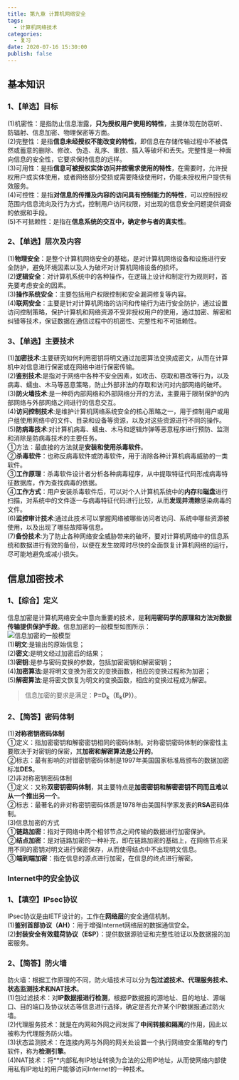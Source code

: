 ```yaml
---
title: 第九章 计算机网络安全
tags:
  - 计算机网络技术
categories:
  - 复习
date: 2020-07-16 15:30:00
publish: false
---
```

## 基本知识
### 1、【单选】目标
(1)机密性：是指防止信息泄露，**只为授权用户使用的特性**，主要体现在防窃听、防辐射、信息加密、物理保密等方面。  
(2)完整性：是指**信息未经授权不能改变的特性**，即信息在存储传输过程中不被偶然或蓄意的删除、修改、伪造、乱序、重放、插入等破坏和丢失。完整性是一种面向信息的安全性，它要求保持信息的远样。  
(3)可用性：是指**信息可被授权实体访问并按需求使用的特性**，在需要时，允许授权用户或实体使用，或者网络部分受损或需要降级使用时，仍能未授权用户提供有效服务。  
(4)可控性：是指**对信息的传播及内容的访问具有控制能力的特性**，可以控制授权范围内信息流向及行为方式，控制用户访问权限，对出现的信息安全问题提供调查的依据和手段。  
(5)不可抵赖性：是指在**信息系统的交互中，确定参与者的真实性**。
### 2、【单选】层次及内容
(1)**物理安全**：是整个计算机网络安全的基础，是对计算机网络设备和设施进行安全防护，避免环境因素以及人为破坏对计算机网络设备的损坏。  
(2)**逻辑安全**：对计算机系统中的各种操作，在逻辑上设计和制定行为规则时，首先要考虑安全的因素。  
(3)**操作系统安全**：主要包括用户权限控制和安全漏洞修复等内容。  
(4)**联网安全**：主要是针对计算机网络的访问和传输行为进行安全防护，通过设置访问控制策略，保护计算机和网络资源不受非授权用户的使用，通过加密、解密和纠错等技术，保证数据在通信过程中的机密性、完整性和不可抵赖性。
### 3、【单选】主要技术
(1)**加密技术**:主要研究如何利用密钥将明文通过加密算法变换成密文，从而在计算机中对信息进行保密或在网络中进行保密传输。  
(2)**鉴别技术**:是指对于网络中各种不安全因素，如攻击、窃取和篡改等行为，以及病毒、蠕虫、木马等恶意策略，防止外部非法的存取和访问对内部网络的破坏。  
(3)**防火墙技术**:是一种将内部网络和外部网络分开的方法，主要用于限制保护的内部网络与外部网络之间进行的信息交互。  
(4)**访问控制技术**:是维护计算机网络系统安全的核心策略之一，用于控制用户或用户组使用网络中的文件、目录和设备等资源，以及对这些资源进行不同的操作。  
(5)**防病毒技术**:对计算机病毒、蠕虫、木马和逻辑炸弹等恶意程序进行预防、监测和消除是防病毒技术的主要任务。  
①方法：最直接的方法就是**安装和使用杀毒软件**。  
②**杀毒软件**：也称反病毒软件或防毒软件，用于消除各种计算机病毒威胁的一类软件。  
③**工作原理**：杀毒软件设计者分析各种病毒程序，从中提取特征代码形成病毒特征数据库，作为查找病毒的依据。  
④**工作方式**：用户安装杀毒软件后，可以对个人计算机系统中的**内存**和**磁盘**进行扫描，对系统中的文件逐一与病毒特征代码进行比较，从而**发现并清除**感染病毒的文件。  
(6)**监控审计技术**:通过此技术可以掌握网络被哪些访问者访问、系统中哪些资源被使用，以及出现了哪些故障等信息。  
(7)**备份技术**:为了防止各种网络安全威胁带来的破坏，要对计算机网络中的信息系统和数据进行有效的备份，以便在发生故障时尽快的全面恢复计算机网络的运行，尽可能地避免或减小损失。
## 信息加密技术
### 1、【综合】定义
信息加密是计算机网络安全中意向重要的技术，是**利用密码学的原理和方法对数据传输提供保护手段**。信息加密的一般模型如图所示：  
![信息加密的一般模型](/images/信息加密的一般模型.png)  
(1)**明文**:是输出的原始信息；  
(2)**密文**:是明文经过加密后的结果；  
(3)**密钥**:是参与密码变换的参数，包括加密密钥和解密密钥；  
(4)**加密算法**:是将明文变换为密文的变换函数，相应的变换过程称为加密；  
(5)**解密算法**:是将密文恢复为明文的变换函数，相应的变换过程成为解密。  
>信息加密的要求是满足：**P=D<sub>k</sub>（E<sub>k</sub>(P)）**。
### 2、【简答】密码体制
(1)**对称密钥密码体制**  
①定义：指加密密钥和解密密钥相同的密码体制。对称密钥密码体制的保密性主要取决于对密钥的保密，其**加密和解密算法是公开的**。  
②标志：最有影响的对错密钥密码体制是1997年美国国家标准局颁布的数据加密标准**DES**。  
(2)非对称密钥密码体制  
①定义：又称**双密钥密码体制**，其主要特点是**加密密钥和解密密钥不同而且难以从一个推出另一个**。  
②标志：最著名的非对称密钥密码体质是1978年由美国科学家发表的**RSA**密码体制。  
(3)信息加密的方式  
①**链路加密**：指对于网络中两个相邻节点之间传输的数据进行加密保护。  
②**结点加密**：是对链路加密的一种补充，即在链路加密的基础上，在网络节点采用不同的密钥对明文进行保密保存，从而使得结点中不出现明文信息。  
③**端到端加密**：指在信息的源点进行加密，在信息的终点进行解密。  
### Internet中的安全协议
### 1、【填空】IPsec协议
IPsec协议是由IETF设计的，工作在**网络层**的安全通信机制。  
(1)**鉴别首部协议（AH）**：用于增强Internet网络层的数据通信安全。  
(2)**封装安全有效载荷协议（ESP）**：提供数据源验证和完整性验证以及数据报的加密服务。
### 2、【简答】防火墙
防火墙：根据工作原理的不同，防火墙技术可以分为**包过滤技术、代理服务技术、状态监测技术和NAT技术**。  
(1)包过滤技术：对**IP数据报进行检测**，根据IP数据报的源地址、目的地址、源端口、目的端口及协议状态等信息进行选择，确定是否允许某个IP数据报通过防火墙。  
(2)代理服务技术：就是在内网和外网之间发挥了**中间转接和隔离**的作用，因此以被称为代理服务防火墙。  
(3)状态监测技术：在连接内网与外网的网关处设置一个执行网络安全策略的专门软件，称为**检测引擎**。  
(4)NAT技术：将**内部私有IP地址转换为合法的公用IP地址，从而使网络内部使用私有IP地址的用户能够访问Internet的一种技术。